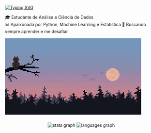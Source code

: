 
[![Typing SVG](https://readme-typing-svg.herokuapp.com?font=DotGothic16&pause=1000&color=FE428E&background=FFFFFF00&width=500&height=60&lines=Ol%C3%A1%2C+eu+sou+a+Amanda+Oliveira%E2%9C%A8%E2%80%8B)](https://git.io/typing-svg)

🎓 Estudante de Análise e Ciência de Dados  
📊 Apaixonada por Python, Machine Learning e Estatística 
🚀 Buscando sempre aprender e me desafiar  

![gif1](https://github.com/Amalle26/Amalle26/blob/main/src/PIXEL_TWINKLE.gif)



###

<div align="center">
  <img src="https://github-readme-stats.vercel.app/api?username=Amalle26&hide_title=false&hide_rank=false&show_icons=true&include_all_commits=true&count_private=true&disable_animations=false&theme=radical&locale=pt-br&hide_border=false" height="150" alt="stats graph"  />
  <img src="https://github-readme-stats.vercel.app/api/top-langs?username=Amalle26&locale=pt-br&hide_title=false&layout=compact&card_width=320&langs_count=5&theme=radical&hide_border=false" height="150" alt="languages graph"  />
</div>

###


